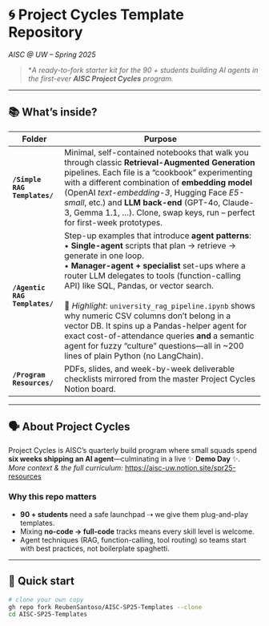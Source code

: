 # 🌀 Project Cycles Template Repository  
*AISC @ UW – Spring 2025*

> **A ready-to-fork starter kit for the 90 + students building AI agents in the first-ever **AISC Project Cycles** program.*

---

## 📚 What’s inside?

| Folder | Purpose |
|--------|---------|
| **`/Simple RAG Templates/`** | Minimal, self-contained notebooks that walk you through classic **Retrieval-Augmented Generation** pipelines. Each file is a “cookbook” experimenting with a different combination of **embedding model** (OpenAI *text-embedding-3*, Hugging Face *E5-small*, etc.) and **LLM back-end** (GPT-4o, Claude-3, Gemma 1.1, …). Clone, swap keys, run – perfect for first-week prototypes. |
| **`/Agentic RAG Templates/`** | Step-up examples that introduce **agent patterns**: <br>• **Single-agent** scripts that plan → retrieve → generate in one loop. <br>• **Manager-agent + specialist** set-ups where a router LLM delegates to tools (function-calling API) like SQL, Pandas, or vector search. <br><br>📝 *Highlight*: `university_rag_pipeline.ipynb` shows why numeric CSV columns don’t belong in a vector DB. It spins up a Pandas-helper agent for exact cost-of-attendance queries **and** a semantic agent for fuzzy “culture” questions—all in ~200 lines of plain Python (no LangChain). |
| **`/Program Resources/`** | PDFs, slides, and week-by-week deliverable checklists mirrored from the master Project Cycles Notion board. |

---

## 🗣️ About **Project Cycles**

Project Cycles is AISC’s quarterly build program where small squads spend **six weeks shipping an AI agent**—culminating in a live ✨ **Demo Day** ✨.  
*More context & the full curriculum:* <https://aisc-uw.notion.site/spr25-resources>

### Why this repo matters

* **90 + students** need a safe launchpad ⇢ we give them plug-and-play templates.  
* Mixing **no-code → full-code** tracks means every skill level is welcome.  
* Agent techniques (RAG, function-calling, tool routing) so teams start with best practices, not boilerplate spaghetti.

---

## 🌱 Quick start

```bash
# clone your own copy
gh repo fork ReubenSantoso/AISC-SP25-Templates --clone
cd AISC-SP25-Templates
